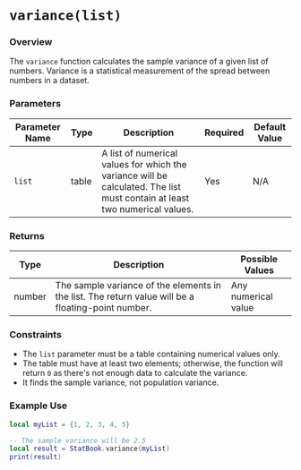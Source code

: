 # `variance(list)`

### Overview

The `variance` function calculates the sample variance of a given list of numbers. Variance is a statistical measurement of the spread between numbers in a dataset.

### Parameters

| Parameter Name | Type  | Description                                                      | Required | Default Value |
|----------------|-------|------------------------------------------------------------------|----------|---------------|
| `list`         | table | A list of numerical values for which the variance will be calculated. The list must contain at least two numerical values. | Yes      | N/A           |

### Returns

| Type   | Description                                          | Possible Values           |
|--------|------------------------------------------------------|---------------------------|
| number | The sample variance of the elements in the list. The return value will be a floating-point number. | Any numerical value |

### Constraints

- The `list` parameter must be a table containing numerical values only.
- The table must have at least two elements; otherwise, the function will return `0` as there's not enough data to calculate the variance.
- It finds the sample variance, not population variance.

### Example Use

```lua
local myList = {1, 2, 3, 4, 5}

-- The sample variance will be 2.5
local result = StatBook.variance(myList)
print(result)
```